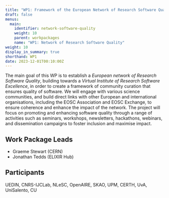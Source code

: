 ```yaml
---
title: "WP1: Framework of the European Network of Research Software Quality"
draft: false
menus:
  main:
    identifier: network-software-quality
    weight: 10
    parent: workpackages
    name: "WP1: Network of Research Software Quality"
weight: 10
display_in_summary: true
shorthand: WP1
date: 2023-12-01T00:10:00Z
---
```


The main goal of this WP is to establish a *European network of Research Software Quality*, building towards a *Virtual Institute of Research Software Excellence*, in order to create a framework of community curation that ensures quality of software. We will engage with various science communities, and build direct links with other European and international organisations, including the EOSC Association and EOSC Exchange, to ensure coherence and enhance the impact of the network. The project will focus on promoting and enhancing software quality through a range of activities such as seminars, workshops, newsletters, hackathons, webinars, and dissemination campaigns to foster inclusion and maximise impact.

## Work Package Leads

- Graeme Stewart (CERN)
- Jonathan Tedds (ELIXIR Hub)

## Participants

UEDIN, CNRS-IJCLab, NLeSC, OpenAIRE, SKAO, UPM, CERTH, UvA, UniSalento, CU
